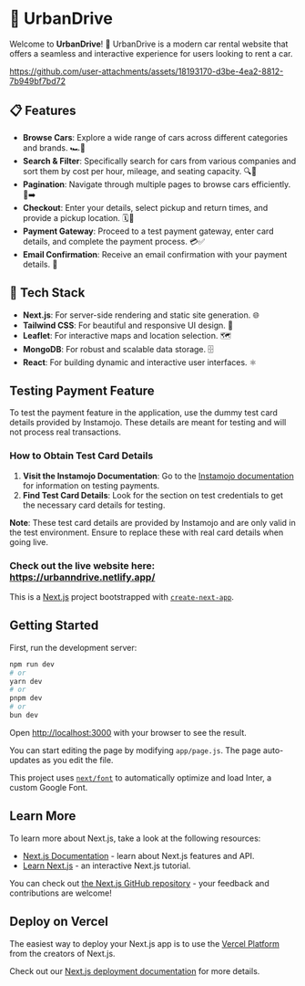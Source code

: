 # 🚗 UrbanDrive

Welcome to **UrbanDrive**! 🌟 UrbanDrive is a modern car rental website that offers a seamless and interactive experience for users looking to rent a car.

https://github.com/user-attachments/assets/18193170-d3be-4ea2-8812-7b949bf7bd72

## 📋 Features

- **Browse Cars**: Explore a wide range of cars across different categories and brands. 🏎️🚙
- **Search & Filter**: Specifically search for cars from various companies and sort them by cost per hour, mileage, and seating capacity. 🔍🔧
- **Pagination**: Navigate through multiple pages to browse cars efficiently. 📄➡️
- **Checkout**: Enter your details, select pickup and return times, and provide a pickup location. 🗓️📍
- **Payment Gateway**: Proceed to a test payment gateway, enter card details, and complete the payment process. 💳✅
- **Email Confirmation**: Receive an email confirmation with your payment details. 📧

## 🌟 Tech Stack

- **Next.js**: For server-side rendering and static site generation. 🌐
- **Tailwind CSS**: For beautiful and responsive UI design. 🎨
- **Leaflet**: For interactive maps and location selection. 🗺️
- **MongoDB**: For robust and scalable data storage. 🗄️
- **React**: For building dynamic and interactive user interfaces. ⚛️


## Testing Payment Feature

To test the payment feature in the application, use the dummy test card details provided by Instamojo. These details are meant for testing and will not process real transactions.

### How to Obtain Test Card Details

1. **Visit the Instamojo Documentation**: Go to the [Instamojo documentation](https://docs.instamojo.com) for information on testing payments.
2. **Find Test Card Details**: Look for the section on test credentials to get the necessary card details for testing.

**Note**: These test card details are provided by Instamojo and are only valid in the test environment. Ensure to replace these with real card details when going live.

### Check out the live website here: https://urbanndrive.netlify.app/


This is a [Next.js](https://nextjs.org/) project bootstrapped with [`create-next-app`](https://github.com/vercel/next.js/tree/canary/packages/create-next-app).

## Getting Started

First, run the development server:

```bash
npm run dev
# or
yarn dev
# or
pnpm dev
# or
bun dev
```

Open [http://localhost:3000](http://localhost:3000) with your browser to see the result.

You can start editing the page by modifying `app/page.js`. The page auto-updates as you edit the file.

This project uses [`next/font`](https://nextjs.org/docs/basic-features/font-optimization) to automatically optimize and load Inter, a custom Google Font.

## Learn More

To learn more about Next.js, take a look at the following resources:

- [Next.js Documentation](https://nextjs.org/docs) - learn about Next.js features and API.
- [Learn Next.js](https://nextjs.org/learn) - an interactive Next.js tutorial.

You can check out [the Next.js GitHub repository](https://github.com/vercel/next.js/) - your feedback and contributions are welcome!

## Deploy on Vercel

The easiest way to deploy your Next.js app is to use the [Vercel Platform](https://vercel.com/new?utm_medium=default-template&filter=next.js&utm_source=create-next-app&utm_campaign=create-next-app-readme) from the creators of Next.js.

Check out our [Next.js deployment documentation](https://nextjs.org/docs/deployment) for more details.

